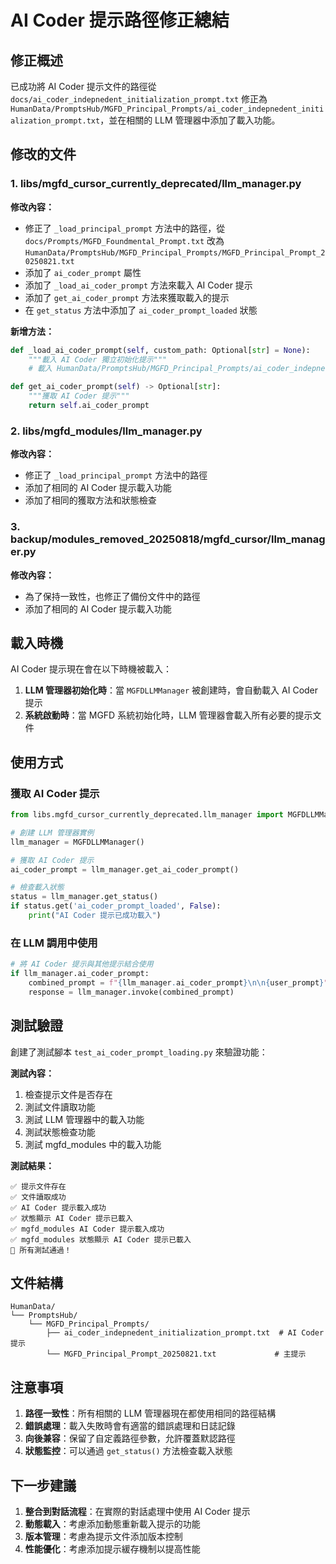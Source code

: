 # AI Coder 提示路徑修正總結

## 修正概述

已成功將 AI Coder 提示文件的路徑從 `docs/ai_coder_indepnedent_initialization_prompt.txt` 修正為 `HumanData/PromptsHub/MGFD_Principal_Prompts/ai_coder_indepnedent_initialization_prompt.txt`，並在相關的 LLM 管理器中添加了載入功能。

## 修改的文件

### 1. libs/mgfd_cursor_currently_deprecated/llm_manager.py

**修改內容：**
- 修正了 `_load_principal_prompt` 方法中的路徑，從 `docs/Prompts/MGFD_Foundmental_Prompt.txt` 改為 `HumanData/PromptsHub/MGFD_Principal_Prompts/MGFD_Principal_Prompt_20250821.txt`
- 添加了 `ai_coder_prompt` 屬性
- 添加了 `_load_ai_coder_prompt` 方法來載入 AI Coder 提示
- 添加了 `get_ai_coder_prompt` 方法來獲取載入的提示
- 在 `get_status` 方法中添加了 `ai_coder_prompt_loaded` 狀態

**新增方法：**
```python
def _load_ai_coder_prompt(self, custom_path: Optional[str] = None):
    """載入 AI Coder 獨立初始化提示"""
    # 載入 HumanData/PromptsHub/MGFD_Principal_Prompts/ai_coder_indepnedent_initialization_prompt.txt

def get_ai_coder_prompt(self) -> Optional[str]:
    """獲取 AI Coder 提示"""
    return self.ai_coder_prompt
```

### 2. libs/mgfd_modules/llm_manager.py

**修改內容：**
- 修正了 `_load_principal_prompt` 方法中的路徑
- 添加了相同的 AI Coder 提示載入功能
- 添加了相同的獲取方法和狀態檢查

### 3. backup/modules_removed_20250818/mgfd_cursor/llm_manager.py

**修改內容：**
- 為了保持一致性，也修正了備份文件中的路徑
- 添加了相同的 AI Coder 提示載入功能

## 載入時機

AI Coder 提示現在會在以下時機被載入：

1. **LLM 管理器初始化時**：當 `MGFDLLMManager` 被創建時，會自動載入 AI Coder 提示
2. **系統啟動時**：當 MGFD 系統初始化時，LLM 管理器會載入所有必要的提示文件

## 使用方式

### 獲取 AI Coder 提示
```python
from libs.mgfd_cursor_currently_deprecated.llm_manager import MGFDLLMManager

# 創建 LLM 管理器實例
llm_manager = MGFDLLMManager()

# 獲取 AI Coder 提示
ai_coder_prompt = llm_manager.get_ai_coder_prompt()

# 檢查載入狀態
status = llm_manager.get_status()
if status.get('ai_coder_prompt_loaded', False):
    print("AI Coder 提示已成功載入")
```

### 在 LLM 調用中使用
```python
# 將 AI Coder 提示與其他提示結合使用
if llm_manager.ai_coder_prompt:
    combined_prompt = f"{llm_manager.ai_coder_prompt}\n\n{user_prompt}"
    response = llm_manager.invoke(combined_prompt)
```

## 測試驗證

創建了測試腳本 `test_ai_coder_prompt_loading.py` 來驗證功能：

**測試內容：**
1. 檢查提示文件是否存在
2. 測試文件讀取功能
3. 測試 LLM 管理器中的載入功能
4. 測試狀態檢查功能
5. 測試 mgfd_modules 中的載入功能

**測試結果：**
```
✅ 提示文件存在
✅ 文件讀取成功
✅ AI Coder 提示載入成功
✅ 狀態顯示 AI Coder 提示已載入
✅ mgfd_modules AI Coder 提示載入成功
✅ mgfd_modules 狀態顯示 AI Coder 提示已載入
🎉 所有測試通過！
```

## 文件結構

```
HumanData/
└── PromptsHub/
    └── MGFD_Principal_Prompts/
        ├── ai_coder_indepnedent_initialization_prompt.txt  # AI Coder 提示
        └── MGFD_Principal_Prompt_20250821.txt             # 主提示
```

## 注意事項

1. **路徑一致性**：所有相關的 LLM 管理器現在都使用相同的路徑結構
2. **錯誤處理**：載入失敗時會有適當的錯誤處理和日誌記錄
3. **向後兼容**：保留了自定義路徑參數，允許覆蓋默認路徑
4. **狀態監控**：可以通過 `get_status()` 方法檢查載入狀態

## 下一步建議

1. **整合到對話流程**：在實際的對話處理中使用 AI Coder 提示
2. **動態載入**：考慮添加動態重新載入提示的功能
3. **版本管理**：考慮為提示文件添加版本控制
4. **性能優化**：考慮添加提示緩存機制以提高性能
